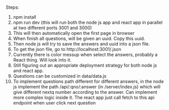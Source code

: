 Steps:
1. npm install
2. npm run dev (this will run both the node js app and react app in parallel at two different ports 3001 and 3000)
3. This will then automatically open the first page in browser
4. When finish all questions, will be given an uuid. Copy this uuid.
5. Then node js will try to save the answers and uuid into a json file.
6. To get the json file, go to http://localhost:3001/<uuid>.json
7. Currently there is color messup when select the answers, probably a React thing. Will look into it.
8. Still figuring out an appropriate deployment strategy for both node js and react app.
9. Questions can be customized in data/data.js
10. To implement questions path different for different answers, in the node js implement the path /api/:qno/:answer (in /server/index.js) 
which will give different nextq number according to the answer. Can implement more complex logic inside it.
The react app just call fetch to this api endpoint when user click next question
